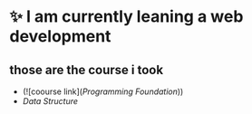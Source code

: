 # :sparkles: l am currently leaning a web development 

## **those are the course i took**
  - (![coourse link](_Programming Foundation_))
  - _Data Structure_
